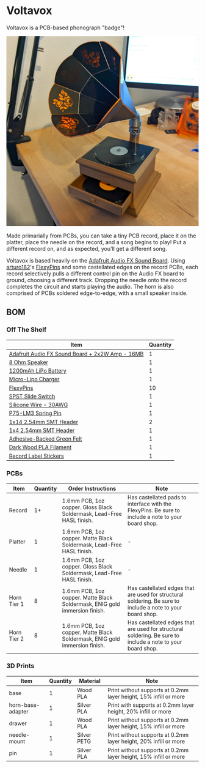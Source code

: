 # Voltavox
Voltavox is a PCB-based phonograph "badge"!

![](voltavox.jpg)

Made primarially from PCBs, you can take a tiny PCB record, place it on the platter, place the needle on the record, and a song begins to play! Put a different record on, and as expected, you'll get a different song.

Voltavox is based heavily on the [Adafruit Audio FX Sound Board](https://www.adafruit.com/product/2217). Using [arturo182](https://github.com/arturo182)'s [FlexyPins](https://lectronz.com/products/flexypin-pack-of-100) and some castellated edges on the record PCBs, each record selectively pulls a different control pin on the Audio FX board to ground, choosing a different track. Dropping the needle onto the record completes the circuit and starts playing the audio. 
The horn is also comprised of PCBs soldered edge-to-edge, with a small speaker inside.

## BOM
### Off The Shelf
| Item | Quantity |
| ---- | -------- |
| [Adafruit Audio FX Sound Board + 2x2W Amp - 16MB](https://www.adafruit.com/product/2217) | 1 |
| [8 Ohm Speaker](https://www.adafruit.com/product/1890) | 1 |
| [1200mAh LiPo Battery](https://www.adafruit.com/product/258) | 1 |
| [Micro-Lipo Charger](https://www.adafruit.com/product/1904) | 1 |
| [FlexyPins](https://lectronz.com/products/flexypin-pack-of-100) | 10 |
| [SPST Slide Switch](https://www.adafruit.com/product/805) | 1 |
| [Silicone Wire - 30AWG](https://www.adafruit.com/product/3169) | 1 |
| [P75-LM3 Spring Pin](https://www.adafruit.com/product/394) | 1 |
| [1x14 2.54mm SMT Header](https://www.digikey.com/en/products/detail/w%C3%BCrth-elektronik/61001418221/4846817) | 2 |
| [1x4 2.54mm SMT Header](https://www.digikey.com/en/products/detail/metz-connect-usa-inc/PM20204VBNN/12342877) | 1 |
| [Adhesive-Backed Green Felt](https://amzn.to/3xrK0NY) | 1 |
| [Dark Wood PLA Filament](https://amzn.to/3QOZQca) | 1 |
| [Record Label Stickers](https://www.amazon.com/dp/B06VX94JD8)| 1 |


### PCBs
| Item | Quantity | Order Instructions | Note |
| ---- | -------- | ------------------ | ---- |
| Record | 1+ | 1.6mm PCB, 1oz copper. Gloss Black Soldermask, Lead-Free HASL finish. | Has castellated pads to interface with the FlexyPins. Be sure to include a note to your board shop. | 
| Platter | 1 | 1.6mm PCB, 1oz copper. Matte Black Soldermask, Lead-Free HASL finish. | - |
| Needle | 1 | 1.6mm PCB, 1oz copper. Gloss Black Soldermask, Lead-Free HASL finish. | - |
| Horn Tier 1 | 8 | 1.6mm PCB, 1oz copper. Matte Black Soldermask, ENIG gold immersion finish. | Has castellated edges that are used for structural soldering. Be sure to include a note to your board shop.|
| Horn Tier 2 | 8 | 1.6mm PCB, 1oz copper. Matte Black Soldermask, ENIG gold immersion finish. | Has castellated edges that are used for structural soldering. Be sure to include a note to your board shop.|

### 3D Prints
| Item | Quantity | Material | Note |
| ---- | -------- | -------- | ---- |
| base | 1 | Wood PLA | Print without supports at 0.2mm layer height, 15% infill or more |
| horn-base-adapter | 1 | Silver PLA | Print with supports at 0.2mm layer height, 20% infill or more |
| drawer | 1 | Wood PLA | Print without supports at 0.2mm layer height, 15% infill or more |
| needle-mount | 1 | Silver PETG | Print without supports at 0.2mm layer height, 20% infill or more |
| pin | 1 | Silver PLA | Print without supports at 0.2mm layer height, 15% infill or more |
